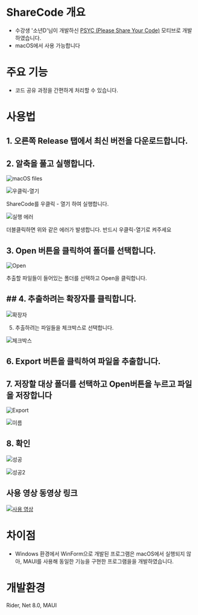 # ShareCode 개요

- 수강생 '소년D'님이 개발하신 [PSYC (Please Share Your Code)](https://github.com/junghyunhwang/PleaseShareYourCode) 모티브로 개발하였습니다.
- macOS에서 사용 가능합니다

# 주요 기능

- 코드 공유 과정을 간편하게 처리할 수 있습니다.

# 사용법

## 1. 오른쪽 Release 탭에서 최신 버전을 다운로드합니다.

## 2. 알축을 풀고 실행합니다.

![macOS files](./rsc/2-1.png)

![우클릭-열기](./rsc/2-2.png)

ShareCode를 우클릭 - 열기 하여 실행합니다.

![실행 에러](./rsc/2-3.png)

더블클릭하면 위와 같은 에러가 발생합니다. 반드시 우클릭-열기로 켜주세요

## 3. Open 버튼을 클릭하여 폴더를 선택합니다.

![Open](./rsc/3.png)

추출할 파일들이 들어있는 폴더를 선택하고 Open을 클릭합니다.

## ## 4. 추출하려는 확장자를 클릭합니다.

![확장자](./rsc/4.png)

5. 추출하려는 파일들을 체크박스로 선택합니다.

![체크박스](./rsc/5.png)

## 6. Export 버튼을 클릭하여 파일을 추출합니다.

## 7. 저장할 대상 폴더를 선택하고 Open버튼을 누르고 파일을 저장합니다

![Export](./rsc/6.png)

![이름](./rsc/7.png)

## 8. 확인

![성공]((./rsc/8-1.png))

![성공2](./rsc/8-2.png)


## 사용 영상 동영상 링크

[![사용 영상](https://img.youtube.com/vi/3EdAjL6HsGo/0.jpg)](https://youtu.be/3EdAjL6HsGo)

# 차이점

- Windows 환경에서 WinForm으로 개발된 프로그램은 macOS에서 실행되지 않아, MAUI를 사용해 동일한 기능을 구현한 프로그램을을 개발하였습니다.

# 개발환경

Rider, Net 8.0, MAUI